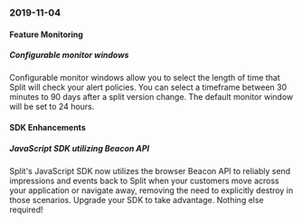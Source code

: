 ### 2019-11-04
#### Feature Monitoring
##### Configurable monitor windows
Configurable monitor windows allow you to select the length of time that Split will check your alert policies. You can select a timeframe between 30 minutes to 90 days after a split version change. The default monitor window will be set to 24 hours.
#### SDK Enhancements
##### JavaScript SDK utilizing Beacon API
Split's JavaScript SDK now utilizes the browser Beacon API to reliably send impressions and events back to Split when your customers move across your application or navigate away, removing the need to explicitly destroy in those scenarios. Upgrade your SDK to take advantage. Nothing else required!
